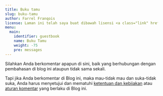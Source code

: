 ```yaml
---
title: Buku tamu
slug: buku-tamu
author: Farrel Franqois
license: Laman ini telah saya buat dibawah lisensi <a class="link" href="https://creativecommons.org/licenses/by-nd/4.0/" target="_blank" rel="noopener">CC BY-ND 4.0</a>
menu:
  main:
    identifier: guestbook
    name: Buku Tamu
    weight: -75
    pre: messages
---
```


Silahkan Anda berkomentar apapun di sini, baik yang berhubungan dengan pembahasan di blog ini ataupun tidak sama sekali.

Tapi jika Anda berkomentar di Blog ini, maka mau-tidak mau dan suka-tidak suka, Anda harus menyetujui dan mematuhi [ketentuan dan kebijakan](/ketentuan-dan-kebijakan-blog) atau [aturan komentar](/ketentuan-dan-kebijakan-blog#ketentuankebijakan-komentar) yang berlaku di Blog ini.
